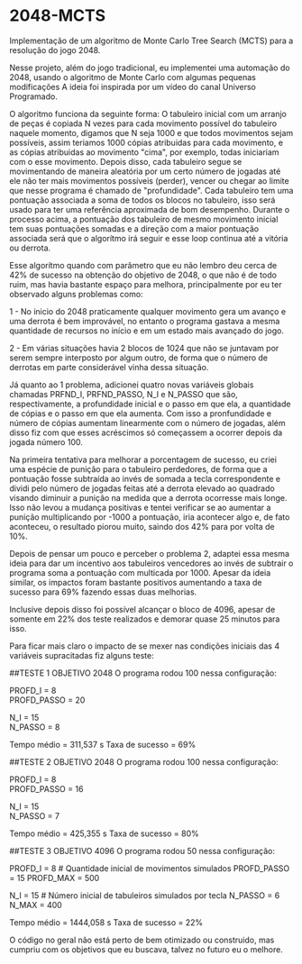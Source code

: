 # 2048-MCTS
Implementação de um algoritmo de Monte Carlo Tree Search (MCTS) para a resolução do jogo 2048.

Nesse projeto, além do jogo tradicional, eu implementei uma automação do 2048, usando o algoritmo de Monte Carlo com algumas pequenas modificações
A ideia foi inspirada por um vídeo do canal Universo Programado.

O algoritmo funciona da seguinte forma:
 O tabuleiro inicial com um arranjo de peças é copiada N vezes para cada movimento possível do tabuleiro naquele momento, digamos que N seja 1000 e que todos movimentos sejam possíveis, assim teriamos 1000 cópias atribuidas para cada movimento, e as cópias atribuidas ao movimento "cima", por exemplo, todas iniciariam com o esse movimento. Depois disso, cada tabuleiro segue se movimentando de maneira aleatória por um certo número de jogadas até ele não ter mais movimentos possíveis (perder),  vencer ou chegar ao limite que nesse programa é chamado de "profundidade". 
Cada tabuleiro tem uma pontuação associada a soma de todos os blocos no tabuleiro, isso será usado para ter uma referência aproximada de bom desempenho.
Durante o processo acima, a pontuação dos tabuleiro de mesmo movimento inicial tem suas pontuações somadas e a direção com a maior pontuação associada será que o algorítmo irá seguir e esse loop continua até a vitória ou derrota.

Esse algorítmo quando com parâmetro que eu não lembro deu cerca de 42% de sucesso na obtenção do objetivo de 2048, o que não é de todo ruim, mas havia bastante espaço para melhora, principalmente por eu ter observado alguns problemas como: 

1 - No inicio do 2048 praticamente qualquer movimento gera um avanço e uma derrota é bem improvável, no entanto o programa gastava a mesma quantidade de recursos no início e em um estado mais avançado do jogo.

2 - Em várias situações havia 2 blocos de 1024 que não se juntavam por serem sempre interposto por algum outro, de forma que o número de derrotas em parte considerável vinha dessa situação.

Já quanto ao 1 problema, adicionei quatro novas variáveis globais chamadas PRFND_I, PRFND_PASSO, N_I e N_PASSO que são, respectivamente, a profundidade inicial e o passo em que ela, a quantidade de cópias e o passo em que ela aumenta. Com isso a pronfundidade e número de cópias aumentam linearmente com o número de jogadas, além disso fiz com que esses acréscimos só começassem a ocorrer depois da jogada número 100.

Na primeira tentativa para melhorar a porcentagem de sucesso, eu criei uma espécie de punição para o tabuleiro perdedores, de forma que a pontuação fosse subtraída ao invés de somada a tecla correspondente e dividi pelo número de jogadas feitas até a derrota elevado ao quadrado visando diminuir a punição na medida que a derrota ocorresse mais longe. Isso não levou a mudança positivas e tentei verificar se ao aumentar a punição multiplicando por -1000 a pontuação, iria acontecer algo e, de fato aconteceu, o resultado piorou muito, saindo dos 42% para por volta de 10%.

Depois de pensar um pouco e perceber o problema 2, adaptei essa mesma ideia para dar um incentivo aos tabuleiros vencedores ao invés de subtrair o programa soma a pontuação com multicada por 1000. Apesar da ideia similar, os impactos foram bastante positivos aumentando a taxa de sucesso para 69% fazendo essas duas melhorias.

Inclusive depois disso foi possível alcançar o bloco de 4096, apesar de somente em 22% dos teste realizados e demorar quase 25 minutos para isso.

Para ficar mais claro o impacto de se mexer nas condições iniciais das 4 variáveis supracitadas fiz alguns teste:

##TESTE 1
OBJETIVO 2048
O programa rodou 100 nessa configuração:

PROFD_I = 8  
PROFD_PASSO = 20

N_I = 15  
N_PASSO = 8

Tempo médio = 311,537 s
Taxa de sucesso = 69%


##TESTE 2
OBJETIVO 2048
O programa rodou 100 nessa configuração:

PROFD_I = 8  
PROFD_PASSO = 16

N_I = 15   
N_PASSO = 7

Tempo médio = 425,355 s
Taxa de sucesso = 80%


##TESTE 3
OBJETIVO 4096
O programa rodou 50 nessa configuração:

PROFD_I = 8  # Quantidade inicial de movimentos simulados
PROFD_PASSO = 15
PROFD_MAX = 500

N_I = 15   # Número inicial de tabuleiros simulados por tecla
N_PASSO = 6
N_MAX = 400

Tempo médio = 1444,058 s
Taxa de sucesso = 22%

O código no geral não está perto de bem otimizado ou construido, mas cumpriu com os objetivos que eu buscava, talvez no futuro eu o melhore.
